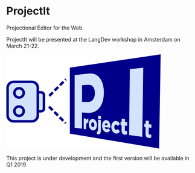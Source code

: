 # ProjectIt
Projectional Editor for the Web.

ProjectIt will be presented at the LangDev workshop in Amsterdam on March 21-22.

![logo](/projectit.png)

This project is under development and the first version will be available in Q1 2019.
